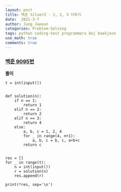 ```yaml
---
layout: post
title: 백준 Silver3 - 1, 2, 3 더하기
date:  2021-3-7
author: Jung Jaeeun
categories: Problem-Solving
tags: python coding-test programmers boj baekjoon
use_math: true
comments: true
---
```


### [백준 9095번](https://www.acmicpc.net/problem/9095)

**풀이**

```python3
t = int(input())


def solution(n):
    if n == 1:
        return 1
    elif n == 2:
        return 2
    elif n == 3:
        return 4
    else:
        a, b, c = 1, 2, 4
        for _ in range(4, n+1):
            a, b, c = b, c, a+b+c
        return c


res = []
for _ in range(t):
    n = int(input())
    r = solution(n)
    res.append(r)

print(*res, sep='\n')
```